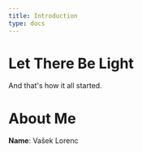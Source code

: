 ```yaml
---
title: Introduction
type: docs
---
```


# Let There Be Light

And that's how it all started.

# About Me

**Name**: Vašek Lorenc

